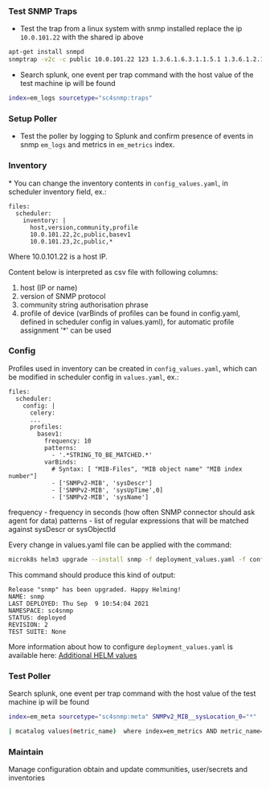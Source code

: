 ### Test SNMP Traps

-   Test the trap from a linux system with snmp installed replace the ip
    `10.0.101.22` with the shared ip above

``` bash
apt-get install snmpd
snmptrap -v2c -c public 10.0.101.22 123 1.3.6.1.6.3.1.1.5.1 1.3.6.1.2.1.1.5.0 s test
```

-   Search splunk, one event per trap command with the host value of the
    test machine ip will be found

``` bash
index=em_logs sourcetype="sc4snmp:traps"
```

### Setup Poller

-   Test the poller by logging to Splunk and confirm presence of events
    in snmp `em_logs` and metrics in `em_metrics` index.

### Inventory
\* You can change the inventory contents in `config_values.yaml`, in scheduler inventory field, ex.:
```
files:
  scheduler:
    inventory: |
      host,version,community,profile
      10.0.101.22,2c,public,basev1
      10.0.101.23,2c,public,*
```
Where 10.0.101.22 is a host IP.

Content below is interpreted as csv file with following
columns:

1.  host (IP or name)
2.  version of SNMP protocol
3.  community string authorisation phrase
4.  profile of device (varBinds of profiles can be found in config.yaml, defined in scheduler config in values.yaml),
    for automatic profile assignment '*' can be used


### Config
Profiles used in inventory can be created in `config_values.yaml`, which can be modified in scheduler config in `values.yaml`, ex.:
```
files:
  scheduler:
    config: |
      celery:
      ...
      profiles:
        basev1:
          frequency: 10
          patterns:
            - '.*STRING_TO_BE_MATCHED.*'
          varBinds:
            # Syntax: [ "MIB-Files", "MIB object name" "MIB index number"]
            - ['SNMPv2-MIB', 'sysDescr']
            - ['SNMPv2-MIB', 'sysUpTime',0]
            - ['SNMPv2-MIB', 'sysName']
```
frequency - frequency in seconds (how often SNMP connector should ask agent for data)
patterns - list of regular expressions that will be matched against sysDescr or sysObjectId

Every change in values.yaml file can be applied with the command:
``` bash
microk8s helm3 upgrade --install snmp -f deployment_values.yaml -f config_values.yaml splunk-connect-for-snmp/snmp-installer --namespace=sc4snmp --create-namespace
```

This command should produce this kind of output:
```
Release "snmp" has been upgraded. Happy Helming!
NAME: snmp
LAST DEPLOYED: Thu Sep  9 10:54:04 2021
NAMESPACE: sc4snmp
STATUS: deployed
REVISION: 2
TEST SUITE: None
```

More information about how to configure `deployment_values.yaml` is available here: [Additional HELM values](additional-helm-configuration.md)
### Test Poller

Search splunk, one event per trap command with the host value of the
test machine ip will be found

``` bash
index=em_meta sourcetype="sc4snmp:meta" SNMPv2_MIB__sysLocation_0="*" | dedup host
```

``` bash
| mcatalog values(metric_name)  where index=em_metrics AND metric_name=sc4snmp* AND host=<hostname>
```

### Maintain

Manage configuration obtain and update communities, user/secrets and
inventories